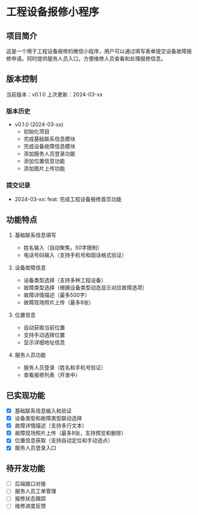 # 工程设备报修小程序

## 项目简介
这是一个用于工程设备报修的微信小程序，用户可以通过填写表单提交设备故障报修申请。同时提供服务人员入口，方便维修人员查看和处理报修信息。

## 版本控制
当前版本：v0.1.0
上次更新：2024-03-xx

### 版本历史
- v0.1.0 (2024-03-xx)
  - 初始化项目
  - 完成基础联系信息模块
  - 完成设备故障信息模块
  - 添加服务人员登录功能
  - 添加位置信息功能
  - 添加图片上传功能

### 提交记录
- 2024-03-xx: feat: 完成工程设备报修首页功能

## 功能特点
1. 基础联系信息填写
   - 姓名输入（自动聚焦，50字限制）
   - 电话号码输入（支持手机号和固话格式验证）

2. 设备故障信息
   - 设备类型选择（支持多种工程设备）
   - 故障类型选择（根据设备类型动态显示对应故障选项）
   - 故障详情描述（最多500字）
   - 故障现场照片上传（最多8张）

3. 位置信息
   - 自动获取当前位置
   - 支持手动选择位置
   - 显示详细地址信息

4. 服务人员功能
   - 服务人员登录（姓名和手机号验证）
   - 查看报修列表（开发中）

## 已实现功能
- [x] 基础联系信息输入和验证
- [x] 设备类型和故障类型联动选择
- [x] 故障详情描述（支持多行文本）
- [x] 故障现场照片上传（最多8张，支持预览和删除）
- [x] 位置信息获取（支持自动定位和手动选点）
- [x] 服务人员登录入口

## 待开发功能
- [ ] 后端接口对接
- [ ] 服务人员工单管理
- [ ] 报修状态跟踪
- [ ] 维修进度反馈